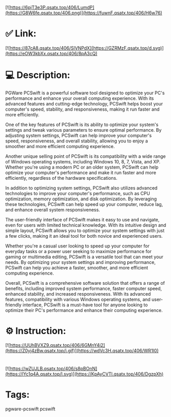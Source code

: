 [![https://6pjT3e3P.qsatx.top/406/LumdP](https://G8W6fe.qsatx.top/406.png)](https://fuwnF.qsatx.top/406/H6w76)
# ✅ Link:
[![https://87cA8.qsatx.top/406/SlVNPdX](https://GZRMzF.qsatx.top/d.svg)](https://eOW3kbXx.qsatx.top/406/8pA3cQ)
# 💻 Description:
PGWare PCSwift is a powerful software tool designed to optimize your PC's performance and enhance your overall computing experience. With its advanced features and cutting-edge technology, PCSwift helps boost your computer's speed, stability, and responsiveness, making it run faster and more efficiently.

One of the key features of PCSwift is its ability to optimize your system's settings and tweak various parameters to ensure optimal performance. By adjusting system settings, PCSwift can help improve your computer's speed, responsiveness, and overall stability, allowing you to enjoy a smoother and more efficient computing experience.

Another unique selling point of PCSwift is its compatibility with a wide range of Windows operating systems, including Windows 10, 8, 7, Vista, and XP. Whether you're using a modern PC or an older system, PCSwift can help optimize your computer's performance and make it run faster and more efficiently, regardless of the hardware specifications.

In addition to optimizing system settings, PCSwift also utilizes advanced technologies to improve your computer's performance, such as CPU optimization, memory optimization, and disk optimization. By leveraging these technologies, PCSwift can help speed up your computer, reduce lag, and enhance overall system responsiveness.

The user-friendly interface of PCSwift makes it easy to use and navigate, even for users with limited technical knowledge. With its intuitive design and simple layout, PCSwift allows you to optimize your system settings with just a few clicks, making it an ideal tool for both novice and experienced users.

Whether you're a casual user looking to speed up your computer for everyday tasks or a power user seeking to maximize performance for gaming or multimedia editing, PCSwift is a versatile tool that can meet your needs. By optimizing your system settings and improving performance, PCSwift can help you achieve a faster, smoother, and more efficient computing experience.

Overall, PCSwift is a comprehensive software solution that offers a range of benefits, including improved system performance, faster computer speed, enhanced stability, and increased responsiveness. With its advanced features, compatibility with various Windows operating systems, and user-friendly interface, PCSwift is a must-have tool for anyone looking to optimize their PC's performance and enhance their computing experience.

# ⚙️ Instruction:
[![https://UUhBVXZ9.qsatx.top/406/6GMnY4i2](https://Z0yj4zBw.qsatx.top/i.gif)](https://wdVc3H.qsatx.top/406/WR1I0)
#
[![https://wZUJLB.qsatx.top/406/s8pBOnN](https://lYc1q4A.qsatx.top/l.svg)](https://KpAyCVTl.qsatx.top/406/DgzpXh)
# Tags:
pgware-pcswift pcswift





